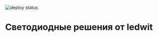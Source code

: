 ![deploy status](https://github.com/jokerinteractive/ledwit.ru/actions/workflows/deploy.yaml/badge.svg)

# Светодиодные решения от ledwit
